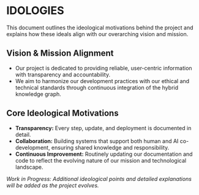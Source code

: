 # IDOLOGIES

This document outlines the ideological motivations behind the project and explains how these ideals align with our overarching vision and mission.

## Vision & Mission Alignment
- Our project is dedicated to providing reliable, user-centric information with transparency and accountability.
- We aim to harmonize our development practices with our ethical and technical standards through continuous integration of the hybrid knowledge graph.

## Core Ideological Motivations
- **Transparency:** Every step, update, and deployment is documented in detail.
- **Collaboration:** Building systems that support both human and AI co-development, ensuring shared knowledge and responsibility.
- **Continuous Improvement:** Routinely updating our documentation and code to reflect the evolving nature of our mission and technological landscape.

*Work in Progress: Additional ideological points and detailed explanations will be added as the project evolves.*
